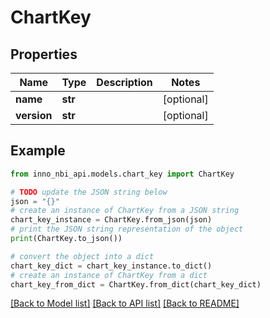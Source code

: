# ChartKey


## Properties

Name | Type | Description | Notes
------------ | ------------- | ------------- | -------------
**name** | **str** |  | [optional] 
**version** | **str** |  | [optional] 

## Example

```python
from inno_nbi_api.models.chart_key import ChartKey

# TODO update the JSON string below
json = "{}"
# create an instance of ChartKey from a JSON string
chart_key_instance = ChartKey.from_json(json)
# print the JSON string representation of the object
print(ChartKey.to_json())

# convert the object into a dict
chart_key_dict = chart_key_instance.to_dict()
# create an instance of ChartKey from a dict
chart_key_from_dict = ChartKey.from_dict(chart_key_dict)
```
[[Back to Model list]](../README.md#documentation-for-models) [[Back to API list]](../README.md#documentation-for-api-endpoints) [[Back to README]](../README.md)


